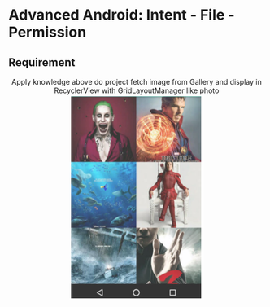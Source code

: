 # Advanced Android: Intent - File - Permission
## Requirement
<p align="center">
Apply knowledge above do project fetch image from Gallery and display in RecyclerView with GridLayoutManager like photo<br/>
<img src="/images/advanced-1-lesson-3.PNG" title="Requirement Image">
</p>
